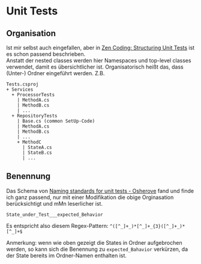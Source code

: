 ﻿# Unit Tests

## Organisation

Ist mir selbst auch eingefallen, aber in [Zen Coding: Structuring Unit Tests](http://zendeveloper.blogspot.co.at/2012/01/structuring-unit-tests.html) ist es schon passend beschrieben.  
Anstatt der nested classes werden hier Namespaces und top-level classes verwendet, damit es übersichtlicher ist. Organisatorisch heißt das, dass (Unter-) Ordner eingeführt werden. Z.B.  
```
Tests.csproj
+ Services
  + ProcessorTests
    | MethodA.cs
    | MethodB.cs
    | ...
  + RepositoryTests
    | Base.cs (common SetUp-Code)
    | MethodA.cs
    | MethodB.cs
    | ...
    + MethodC
      | StateA.cs
      | StateB.cs
      | ...
```

## Benennung

Das Schema von [Naming standards for unit tests - Osherove](http://osherove.com/blog/2005/4/3/naming-standards-for-unit-tests.html) fand und finde ich ganz passend, nur mit einer Modifikation die obige Orginasation berücksichtigt und mMn leserlicher ist.

`State_under_Test___expected_Behavior` 

Es entspricht also diesem Regex-Pattern: `^([^_]+_)*[^_]+_{3}([^_]+_)*[^_]+$`

Anmerkung: wenn wie oben gezeigt die States in Ordner aufgebrochen werden, so kann sich die Benennung zu `expected_Bahavior` verkürzen, da der State bereits im Ordner-Namen enthalten ist.
